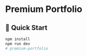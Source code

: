 # Premium Portfolio

## 🚀 Quick Start
```bash
npm install
npm run dev
#   p r e m i u m - p o r t f o l i o  
 